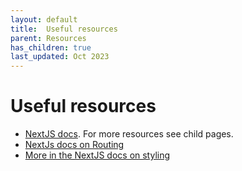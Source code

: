 ```yaml
---
layout: default
title:  Useful resources
parent: Resources
has_children: true
last_updated: Oct 2023
---
```


#  Useful resources

- [NextJS docs](https://nextjs.org/docs). For more resources see child pages.
- [NextJs docs on Routing](https://nextjs.org/docs/app/building-your-application/routing)
- [More in the NextJS docs on styling](https://nextjs.org/docs/app/building-your-application/styling)

